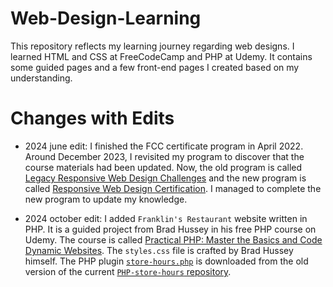 # Web-Design-Learning

This repository reflects my learning journey regarding web designs. I learned HTML and CSS at FreeCodeCamp and PHP at Udemy. It contains some guided pages and a few front-end pages I created based on my understanding.

# Changes with Edits

- 2024 june edit: I finished the FCC certificate program in April 2022. Around December 2023, I revisited my program to discover that the course materials had been updated. Now, the old program is called [Legacy Responsive Web Design Challenges](https://www.freecodecamp.org/learn/responsive-web-design/) and the new program is called [Responsive Web Design Certification](https://www.freecodecamp.org/learn/2022/responsive-web-design/). I managed to complete the new program to update my knowledge.

- 2024 october edit: I added <code>Franklin's Restaurant</code> website written in PHP. It is a guided project from Brad Hussey in his free PHP course on Udemy. The course is called [Practical PHP: Master the Basics and Code Dynamic Websites](https://www.udemy.com/course/code-dynamic-websites/). The <code>styles.css</code> file is crafted by Brad Hussey himself. The PHP plugin [<code>store-hours.php</code>](https://github.com/coryetzkorn/php-store-hours/tree/a67d4a5a40241a7d1ca441e4d912319d43be3cd1) is downloaded from the old version of the current [<code>PHP-store-hours</code> repository](https://github.com/coryetzkorn/php-store-hours).
